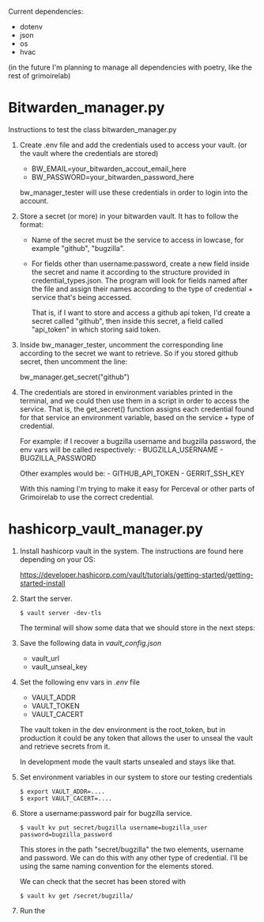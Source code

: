 Current dependencies: 

- dotenv
- json
- os
- hvac

(in the future I'm planning to manage all dependencies with poetry, like the rest of grimoirelab)

# Bitwarden_manager.py

Instructions to test the class bitwarden_manager.py

1. Create .env file and add the credentials used to access your vault. (or the vault where the credentials are stored)

   - BW_EMAIL=your_bitwarden_accout_email_here
   - BW_PASSWORD=your_bitwarden_password_here

    bw_manager_tester will use these credentials in order to login into the account. 

2. Store a secret (or more) in your bitwarden vault. It has to follow the format:
   
   - Name of the secret must be the service to access in lowcase, for example "github", "bugzilla".
   - For fields other than username:password, create a new field inside the secret and name it according to the structure
      provided in credential_types.json. The program will look for fields named after the file and assign their names
      according to the type of credential + service that's being accessed. 
   
      That is, if I want to store and access a github api token, I'd create a secret called "github", then inside this
      secret, a field called "api_token" in which storing said token.

3. Inside bw_manager_tester, uncomment the corresponding line according to the secret we want to retrieve. So if you
    stored github secret, then uncomment the line: 
    
    bw_manager.get_secret("github")

4. The credentials are stored in environment variables printed in the terminal, and we could then use them in a script 
    in order to access the service. That is, the get_secret() function assigns each credential found for that service
    an environment variable, based on the service + type of credential. 

    For example:  if I recover a bugzilla username and bugzilla password, the env vars will be called respectively:
        - BUGZILLA_USERNAME
        - BUGZILLA_PASSWORD

    Other examples would be: 
        - GITHUB_API_TOKEN
        - GERRIT_SSH_KEY

    With this naming I'm trying to make it easy for Perceval or other parts of Grimoirelab to use the correct credential.

    
# hashicorp_vault_manager.py


1. Install hashicorp vault in the system. The instructions are found here depending on your OS:
   
    https://developer.hashicorp.com/vault/tutorials/getting-started/getting-started-install

2. Start the server. 

    ```
    $ vault server -dev-tls
    ```

    The terminal will show some data that we should store in the next steps:

3. Save the following data in *vault_config.json*

   - vault_url
   - vault_unseal_key

4. Set the following env vars in *.env* file

   - VAULT_ADDR
   - VAULT_TOKEN
   - VAULT_CACERT

    The vault token in the dev environment is the root_token, but in production it could be any token that 
    allows the user to unseal the vault and retrieve secrets from it. 

    In development mode the vault starts unsealed and stays like that. 

5. Set environment variables in our system to store our testing credentials

    ```
    $ export VAULT_ADDR=....
    $ export VAULT_CACERT=....
    ```
6. Store a username:password pair for bugzilla service.

    ```
    $ vault kv put secret/bugzilla username=bugzilla_user password=bugzilla_password
    ```
    
    This stores in the path "secret/bugzilla" the two elements, username and password. We can do this with any other
    type of credential. I'll be using the same naming convention for the elements stored. 

    We can check that the secret has been stored with
   
    ```
    $ vault kv get /secret/bugzilla/
    ```
   
7. Run the 
 
